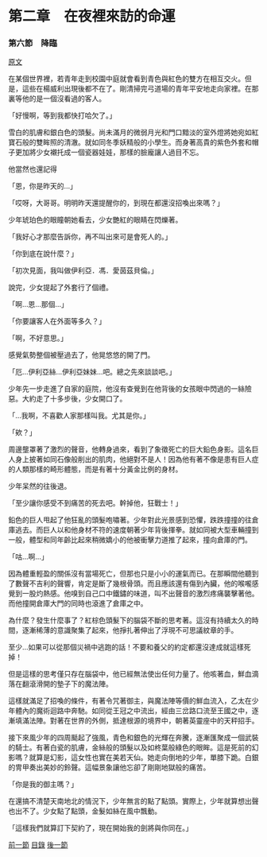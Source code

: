 第二章　在夜裡來訪的命運
====

### 第六節　降臨

[原文](https://syosetu.org/novel/42788/9.html)

在某個世界裡，若青年走到校園中庭就會看到青色與紅色的雙方在相互交火。但是，這些在楊威利出現後都不在了。剛清掃完弓道場的青年平安地走向家裡。在那裏等他的是一個沒看過的客人。

「好慢啊，等到我都快打哈欠了。」

雪白的肌膚和銀白色的頭髮。尚未滿月的微弱月光和門口黯淡的室外燈將她宛如紅寶石般的雙眸照的清澈。就如同冬季妖精般的小學生。而身著高貴的紫色外套和帽子更加將少女襯托成一個瓷器娃娃，那樣的臉龐讓人過目不忘。

他當然也還記得

「恩，你是昨天的…」

「哎呀，大哥哥。明明昨天還提醒你的，到現在都還沒招喚出來嗎？」

少年琥珀色的眼瞳朝她看去，少女艷紅的眼睛在閃爍著。

「我好心才那麼告訴你，再不叫出來可是會死人的。」

「你到底在說什麼？」

「初次見面，我叫做伊利亞．馮．愛茵茲貝倫。」

說完，少女提起了外套行了個禮。

「啊…恩…那個…」

「你要讓客人在外面等多久？」

「啊，不好意思。」

感覺氣勢整個被壓過去了，他晃悠悠的開了門。

「厄…伊利亞絲…伊利亞妹妹…吧。總之先來談談吧。」

少年先一步走進了自家的庭院，他沒有查覺到在他背後的女孩眼中閃過的一絲險惡。大約走了十多步後，少女開口了。

「…我啊，不喜歡人家那樣叫我。尤其是你。」

「欸？」

周邊壟罩著了激烈的聲音，他轉身過來，看到了象徵死亡的巨大鉛色身影。這名巨人身上披著如同石像般削出的肌肉，他絕對不是人！因為他有著不像是患有巨人症的人類那樣的畸形體態，而是有著十分黃金比例的身材。

少年呆然的往後退。

「至少讓你感受不到痛苦的死去吧。幹掉他，狂戰士！」

鉛色的巨人甩起了他狂亂的頭髮咆嘯著。少年對此光景感到恐懼，跌跌撞撞的往倉庫逃去。而巨人以和他身材不符的速度朝著少年背後揮拳。就如同被大型車輛撞到一般，體型和同年齡比起來稍微嬌小的他被衝擊力道推了起來，撞向倉庫的門。

「咕…啊…」

因為體重輕盈的關係沒有當場死亡，但那也只是小小的運氣而已。在那瞬間他聽到了數聲不吉利的聲響，肯定是斷了幾根骨頭。而且應該還有傷到內臟，他的喉嚨感覺到一股灼熱感。他嗅到自己口中鐵鏽的味道，叫不出聲音的激烈疼痛襲擊著他。而他撞開倉庫大門的同時也滾進了倉庫之中。

為什麼？發生什麼事了？紅棕色頭髮下的腦袋不斷的思考著。這沒有持續太久的時間，逐漸稀薄的意識聚集了起來，他掙扎著伸出了浮現不可思議紋章的手。

至少…如果可以從那個災禍中逃跑的話！不要和養父的約定都還沒達成就這樣死掉！

但是這樣的思考僅只存在腦袋中，他已經無法使出任何力量了。他咳著血，鮮血滴落在翻滾滑開的墊子下的魔法陣。

這樣就滿足了招喚的條件，有著令咒著御主，與魔法陣等價的鮮血流入，乙太在少年體內的魔術迴路中奔馳。如同從王冠之中流出，經由三岔路口流至王國之中，逐漸填滿法陣。對著在世界的外側，抵達根源的境界中，朝著英靈座中的天秤招手。

接下來風少年的四周颳起了強風，青色和銀色的光輝在奔騰，逐漸匯聚成一個武裝的騎士。有著白瓷的肌膚，金絲般的頭髮以及如柊葉般綠色的眼眸。這是死前的幻影嗎？就算是幻影，這女性也實在美若天仙。她走向倒地的少年，單膝下跪。白銀的冑甲奏出美妙的鈴聲。這幅景象讓他忘卻了剛剛地獄般的痛苦。

「你是我的御主嗎？」

在還搞不清楚天南地北的情況下，少年無言的點了點頭。實際上，少年就算想出聲也出不了。少女點了點頭，金髮如絲在風中飄動。

「這樣我們就算訂下契約了，現在開始我的劍將與你同在。」



[前一節](./010501.md)
[目錄](../README.md)
[後一節](./0207.md)
